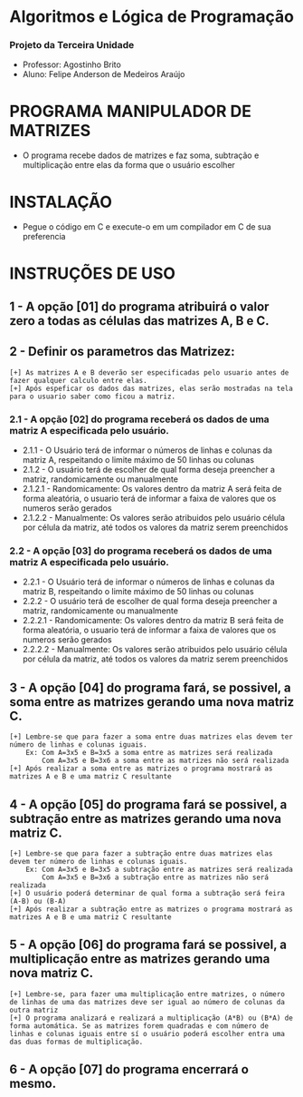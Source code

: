 # Algoritmos e Lógica de Programação
### Projeto da Terceira Unidade
* Professor:  Agostinho Brito
* Aluno:      Felipe Anderson de Medeiros Araújo
# PROGRAMA MANIPULADOR DE MATRIZES
* O programa recebe dados de matrizes e faz soma, subtração e multiplicação entre elas da forma que o usuário escolher
# INSTALAÇÃO
* Pegue o código em C e execute-o em um compilador em C de sua preferencia
# INSTRUÇÕES DE USO
## 1 - A opção [01] do programa atribuirá o valor zero a todas as células das matrizes A, B e C.
## 2 - Definir os parametros das Matrizez:
    [+] As matrizes A e B deverão ser especificadas pelo usuario antes de fazer qualquer calculo entre elas.
    [+] Após espeficar os dados das matrizes, elas serão mostradas na tela para o usuario saber como ficou a matriz.
### 2.1 - A opção [02] do programa receberá os dados de uma matriz A especificada pelo usuário.
* 2.1.1 - O Usuário terá de informar o números de linhas e colunas da matriz A, respeitando o limite máximo de 50 linhas ou colunas
* 2.1.2 - O usuário terá de escolher de qual forma deseja preencher a matriz, randomicamente ou manualmente
* 2.1.2.1 - Randomicamente:   Os valores dentro da matriz A será feita de forma aleatória, o usuario terá de informar a faixa de valores que os numeros serão gerados
* 2.1.2.2 - Manualmente:      Os valores serão atribuidos pelo usuário célula por célula da matriz, até todos os valores da matriz serem preenchidos
### 2.2 - A opção [03] do programa receberá os dados de uma matriz A especificada pelo usuário.
* 2.2.1 - O Usuário terá de informar o números de linhas e colunas da matriz B, respeitando o limite máximo de 50 linhas ou colunas
* 2.2.2 - O usuário terá de escolher de qual forma deseja preencher a matriz, randomicamente ou manualmente
* 2.2.2.1 - Randomicamente:   Os valores dentro da matriz B será feita de forma aleatória, o usuario terá de informar a faixa de valores que os numeros serão gerados
* 2.2.2.2 - Manualmente:      Os valores serão atribuidos pelo usuário célula por célula da matriz, até todos os valores da matriz serem preenchidos
## 3 - A opção [04] do programa fará, se possivel, a soma entre as matrizes gerando uma nova matriz C.
    [+] Lembre-se que para fazer a soma entre duas matrizes elas devem ter número de linhas e colunas iguais.
        Ex: Com A=3x5 e B=3x5 a soma entre as matrizes será realizada
            Com A=3x5 e B=3x6 a soma entre as matrizes não será realizada
    [+] Após realizar a soma entre as matrizes o programa mostrará as matrizes A e B e uma matriz C resultante
## 4 - A opção [05] do programa fará se possivel, a subtração entre as matrizes gerando uma nova matriz C.
    [+] Lembre-se que para fazer a subtração entre duas matrizes elas devem ter número de linhas e colunas iguais.
        Ex: Com A=3x5 e B=3x5 a subtração entre as matrizes será realizada
            Com A=3x5 e B=3x6 a subtração entre as matrizes não será realizada
    [+] O usuário poderá determinar de qual forma a subtração será feira (A-B) ou (B-A)
    [+] Após realizar a subtração entre as matrizes o programa mostrará as matrizes A e B e uma matriz C resultante
## 5 - A opção [06] do programa fará se possivel, a multiplicação entre as matrizes gerando uma nova matriz C.
    [+] Lembre-se, para fazer uma multiplicação entre matrizes, o número de linhas de uma das matrizes deve ser igual ao número de colunas da outra matriz
    [+] O programa analizará e realizará a multiplicação (A*B) ou (B*A) de forma automática. Se as matrizes forem quadradas e com número de linhas e colunas iguais entre sí o usuário poderá escolher entra uma das duas formas de multiplicação.
## 6 - A opção [07] do programa encerrará o mesmo.
